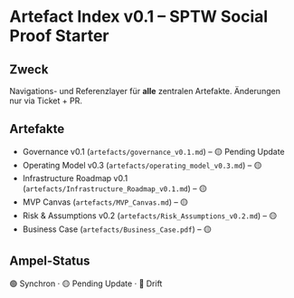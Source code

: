 # Artefact Index v0.1 – SPTW Social Proof Starter

## Zweck

Navigations- und Referenzlayer für **alle** zentralen Artefakte.
Änderungen nur via Ticket + PR.

## Artefakte

- Governance v0.1 (`artefacts/governance_v0.1.md`) – 🟡 Pending Update
- Operating Model v0.3 (`artefacts/operating_model_v0.3.md`) – 🟡
- Infrastructure Roadmap v0.1 (`artefacts/Infrastructure_Roadmap_v0.1.md`) – 🟡
- MVP Canvas (`artefacts/MVP_Canvas.md`) – 🟡
- Risk & Assumptions v0.2 (`artefacts/Risk_Assumptions_v0.2.md`) – 🟡
- Business Case (`artefacts/Business_Case.pdf`) – 🟡

## Ampel-Status

🟢 Synchron · 🟡 Pending Update · 🔴 Drift
